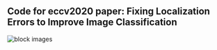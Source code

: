 ## Code for eccv2020 paper: Fixing Localization Errors to Improve Image Classification

![block images](https://github.com/GuoleiSun/HNC_loss/blob/master/diagram.png)
